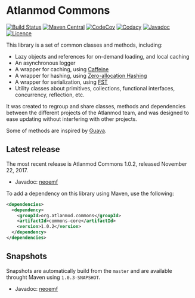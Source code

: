 Atlanmod Commons
===
[![Build Status](https://travis-ci.org/atlanmod/Commons.svg?branch=master)](https://travis-ci.org/atlanmod/Commons)
[![Maven Central](https://maven-badges.herokuapp.com/maven-central/org.atlanmod.commons/commons-core/badge.svg)](https://maven-badges.herokuapp.com/maven-central/org.atlanmod.commons/commons-core)
[![CodeCov](https://codecov.io/gh/atlanmod/Commons/branch/master/graph/badge.svg)](https://codecov.io/gh/atlanmod/Commons/branch/master)
[![Codacy](https://api.codacy.com/project/badge/Grade/d5df667a5b264f9e95ad0095719b7d6a)](https://www.codacy.com/app/atlanmod/Commons?utm_source=github.com&amp;utm_medium=referral&amp;utm_content=atlanmod/Commons&amp;utm_campaign=Badge_Grade)
[![Javadoc](https://img.shields.io/badge/javadoc--blue.svg)](https://atlanmod.github.io/Commons/releases/latest/doc/)
[![Licence](https://img.shields.io/badge/licence-EPL--2.0-blue.svg)](https://www.eclipse.org/legal/epl-2.0/)

This library is a set of common classes and methods, including:
-   Lazy objects and references for on-demand loading, and local caching
-   An asynchronous logger
-   A wrapper for caching, using [Caffeine][caffeine-home]
-   A wrapper for hashing, using [Zero-allocation Hashing][zah-home]
-   A wrapper for serialization, using [FST][fst-home]
-   Utility classes about primitives, collections, functional interfaces, concurrency, reflection, etc.

It was created to regroup and share classes, methods and dependencies between the different projects of the Atlanmod team, and was designed to ease updating without interfering with other projects.

Some of methods are inspired by [Guava][guava-home].

## Latest release

The most recent release is Atlanmod Commons 1.0.2, released November 22, 2017.
-   Javadoc: [neoemf][release-doc]

To add a dependency on this library using Maven, use the following:
```xml
<dependencies>
  <dependency>
    <groupId>org.atlanmod.commons</groupId>
    <artifactId>commons-core</artifactId>
    <version>1.0.2</version>
  </dependency>
</dependencies>
```


## Snapshots

Snapshots are automatically build from the `master` and are available throught Maven using `1.0.3-SNAPSHOT`.
-   Javadoc: [neoemf][snapshot-doc]


[release-doc]: https://atlanmod.github.io/Commons/releases/latest/doc/
[snapshot-doc]: https://atlanmod.github.io/Commons/releases/snapshot/doc/

[guava-home]: https://github.com/google/guava
[caffeine-home]: https://github.com/ben-manes/caffeine
[zah-home]: https://github.com/OpenHFT/Zero-Allocation-Hashing
[fst-home]: https://github.com/RuedigerMoeller/fast-serialization
